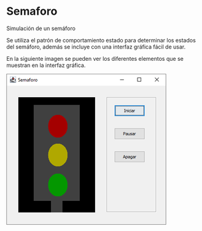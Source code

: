 # Semaforo
Simulación de un semáforo

Se utiliza el patrón de comportamiento estado para determinar los estados del semáforo, además se incluye con una interfaz gráfica fácil de usar.

En la siguiente imagen se pueden ver los diferentes elementos que se muestran en la interfaz gráfica.

<img src="assets/ImgPrincipal.png"/>